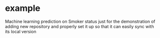 # example
Machine learning prediction on Smoker status just for the demonstration of adding new repository and properly set it up so that it can easily sync with its local version
